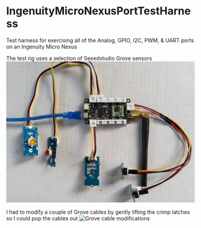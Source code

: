 # IngenuityMicroNexusPortTestHarness
Test harness for exercising all of the Analog, GPIO, I2C, PWM, &amp; UART ports on an Ingenuity Micro Nexus

The test rig uses a selection of Seeedstudio Grove sensors
![Nexus Test Harness](NexusTestHarness.jpg)

I had to modify a couple of Grove cables by gently lifting the crimp latches so I could pop the cables out
![Grove cable modifications](GroveConnectorModifications.jpg)
